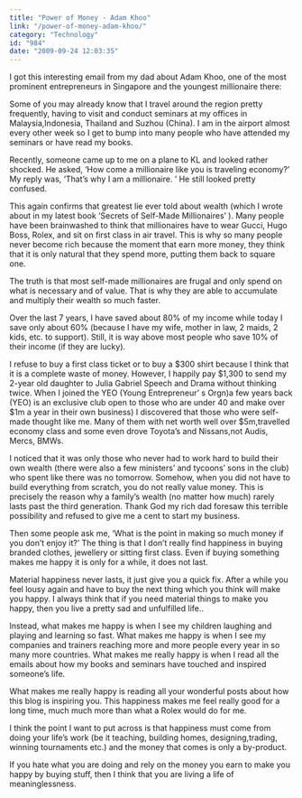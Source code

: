 ```yaml
---
title: "Power of Money - Adam Khoo"
link: "/power-of-money-adam-khoo/"
category: "Technology"
id: "984"
date: "2009-09-24 12:03:35"
---
```


I got this interesting email from my dad about Adam Khoo, one of the most prominent entrepreneurs in Singapore and the
youngest millionaire there:

Some of you may already know that I travel around the region pretty frequently, having to visit and conduct seminars at
my offices in Malaysia,Indonesia, Thailand and Suzhou (China). I am in the airport almost every other week so I get to
bump into many people who have attended my seminars or have read my books.

Recently, someone came up to me on a plane to KL and looked rather shocked. He asked, &#8216;How come a millionaire like
you is traveling economy?&#8217; My reply was, &#8216;That&#8217;s why I am a millionaire. &#8217; He still looked
pretty confused.

This again confirms that greatest lie ever told about wealth (which I wrote about in my latest book &#8216;Secrets of
Self-Made Millionaires&#8217; ). Many people have been brainwashed to think that millionaires have to wear Gucci, Hugo
Boss, Rolex, and sit on first class in air travel. This is why so many people never become rich because the moment that
earn more money, they think that it is only natural that they spend more, putting them back to square one.

The truth is that most self-made millionaires are frugal and only spend on what is necessary and of value. That is why
they are able to accumulate and multiply their wealth so much faster.

Over the last 7 years, I have saved about 80% of my income while today I save only about 60% (because I have my wife,
mother in law, 2 maids, 2 kids, etc. to support). Still, it is way above most people who save 10% of their income (if
they are lucky).

I refuse to buy a first class ticket or to buy a $300 shirt because I think that it is a complete waste of money.
However, I happily pay $1,300 to send my 2-year old daughter to Julia Gabriel Speech and Drama without thinking twice.
When I joined the YEO (Young Entrepreneur&#8217; s Orgn)a few years back (YEO) is an exclusive club open to those who
are under 40 and make over $1m a year in their own business) I discovered that those who were self-made thought like me.
Many of them with net worth well over $5m,travelled economy class and some even drove Toyota&#8217;s and Nissans,not
Audis, Mercs, BMWs.

I noticed that it was only those who never had to work hard to build their own wealth (there were also a few
ministers&#8217; and tycoons&#8217; sons in the club) who spent like there was no tomorrow. Somehow, when you did not
have to build everything from scratch, you do not really value money. This is precisely the reason why a family&#8217;s
wealth (no matter how much) rarely lasts past the third generation. Thank God my rich dad foresaw this terrible
possibility and refused to give me a cent to start my business.

Then some people ask me, &#8216;What is the point in making so much money if you don&#8217;t enjoy it?&#8217; The thing
is that I don&#8217;t really find happiness in buying branded clothes, jewellery or sitting first class. Even if buying
something makes me happy it is only for a while, it does not last.

Material happiness never lasts, it just give you a quick fix. After a while you feel lousy again and have to buy the
next thing which you think will make you happy. I always think that if you need material things to make you happy, then
you live a pretty sad and unfulfilled life..

Instead, what makes me happy is when I see my children laughing and playing and learning so fast. What makes me happy is
when I see my companies and trainers reaching more and more people every year in so many more countries. What makes me
really happy is when I read all the emails about how my books and seminars have touched and inspired someone&#8217;s
life.

What makes me really happy is reading all your wonderful posts about how this blog is inspiring you. This happiness
makes me feel really good for a long time, much much more than what a Rolex would do for me.

I think the point I want to put across is that happiness must come from doing your life&#8217;s work (be it teaching,
building homes, designing,trading, winning tournaments etc.) and the money that comes is only a by-product.

If you hate what you are doing and rely on the money you earn to make you happy by buying stuff, then I think that you
are living a life of meaninglessness.
